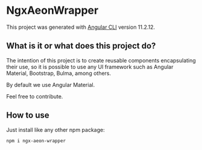 # NgxAeonWrapper

This project was generated with [Angular CLI](https://github.com/angular/angular-cli) version 11.2.12.

## What is it or what does this project do?

The intention of this project is to create reusable components encapsulating their use, so it is possible to use any UI framework such as Angular Material, Bootstrap, Bulma, among others.

By default we use Angular Material.

Feel free to contribute.

## How to use

Just install like any other npm package:

```
npm i ngx-aeon-wrapper
```
